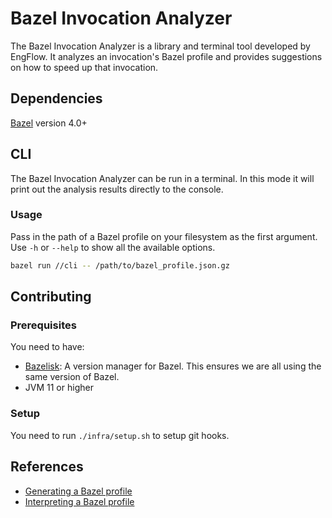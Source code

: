 # Bazel Invocation Analyzer

The Bazel Invocation Analyzer is a library and terminal tool developed by EngFlow. It analyzes an invocation's Bazel profile and provides suggestions on how to speed up that invocation.
## Dependencies

[Bazel](https://bazel.build/) version 4.0+

## CLI

The Bazel Invocation Analyzer can be run in a terminal. In this mode it will print out the analysis results directly to the console.

### Usage

Pass in the path of a Bazel profile on your filesystem as the first argument. Use `-h` or `--help` to show all the available options.

```bash
bazel run //cli -- /path/to/bazel_profile.json.gz
```

## Contributing

### Prerequisites

You need to have:
- [Bazelisk](https://github.com/bazelbuild/bazelisk): A version manager for Bazel. This ensures we are all using the same version of Bazel.
- JVM 11 or higher

### Setup

You need to run `./infra/setup.sh` to setup git hooks.

## References

- [Generating a Bazel profile](https://bazel.build/rules/performance#performance-profiling)
- [Interpreting a Bazel profile](https://bazel.build/rules/performance#profile-information)
